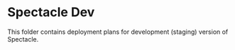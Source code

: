 # Spectacle Dev

This folder contains deployment plans for development (staging) version of Spectacle.
